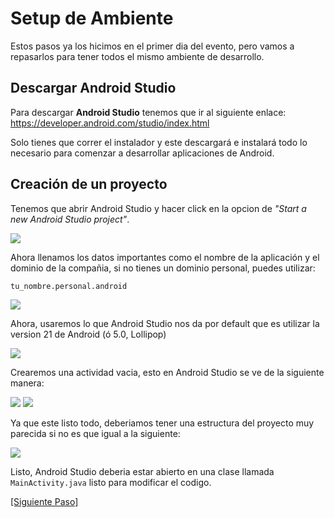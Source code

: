 [imagen1]: http://i.imgur.com/RIOeytA.png
[imagen2]: http://i.imgur.com/QKJPyEA.png
[imagen3]: http://i.imgur.com/hkKkizx.png
[imagen4]: http://i.imgur.com/kEqlckV.png
[imagen5]: http://i.imgur.com/qRmWmdB.png
[imagen6]: http://i.imgur.com/5l7rSxV.png

# Setup de Ambiente
Estos pasos ya los hicimos en el primer dia del evento, pero vamos a repasarlos para tener todos el mismo ambiente de desarrollo.

## Descargar Android Studio
Para descargar **Android Studio** tenemos que ir al siguiente enlace: https://developer.android.com/studio/index.html

Solo tienes que correr el instalador y este descargará e instalará todo lo necesario para comenzar a desarrollar aplicaciones de Android.

## Creación de un proyecto

Tenemos que abrir Android Studio y hacer click en la opcion de *"Start a new Android Studio project"*.

![][imagen1]

Ahora llenamos los datos importantes como el nombre de la aplicación y el dominio de la compañia, si no tienes un dominio personal, puedes utilizar:

`tu_nombre.personal.android`

![][imagen2]

Ahora, usaremos lo que Android Studio nos da por default que es utilizar la version 21 de Android (ó 5.0, Lollipop)

![][imagen3]

Crearemos una actividad vacia, esto en Android Studio se ve de la siguiente manera:

![][imagen4] ![][imagen5]

Ya que este listo todo, deberiamos tener una estructura del proyecto muy parecida si no es que igual a la siguiente:

![][imagen6]

Listo, Android Studio deberia estar abierto en una clase llamada `MainActivity.java` listo para modificar el codigo.

[\[Siguiente Paso\]](02_main_activity.md)
